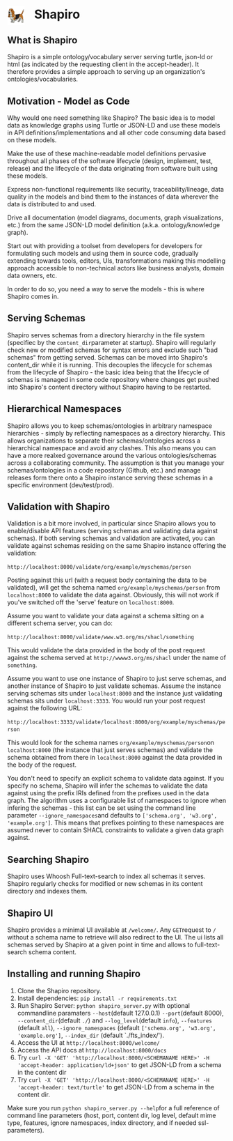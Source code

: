 # <img src="static/shapiro.png" alt="Shapiro" width="8%" style="margin-bottom:-15px;margin-right:15px"/>  Shapiro

## What is Shapiro
Shapiro is a simple ontology/vocabulary server serving turtle, json-ld or html (as indicated by the requesting client in the accept-header). It therefore provides a simple approach to serving up an organization's ontologies/vocabularies.

## Motivation - Model as Code
Why would one need something like Shapiro? The basic idea is to model data as knowledge graphs using Turtle or JSON-LD and use these models in API definitions/implementations and all other code consuming data based on these models.

Make the use of these machine-readable model definitions pervasive throughout all phases of the software lifecycle (design, implement, test, release) and the lifecycle of the data originating from software built using these models.

Express non-functional requirements like security, traceability/lineage, data quality in the models and bind them to the instances of data wherever the data is distributed to and used.

Drive all documentation (model diagrams, documents, graph visualizations, etc.) from the same JSON-LD model definition (a.k.a. ontology/knowledge graph).

Start out with providing a toolset from developers for developers for formulating such models and using them in source code, gradually extending towards tools, editors, UIs, transformations making this modelling approach accessible to non-technical actors like business analysts, domain data owners, etc.

In order to do so, you need a way to serve the models - this is where Shapiro comes in.

## Serving Schemas
Shapiro serves schemas from a directory hierarchy in the file system (specifiec by the `content_dir`parameter at startup). Shapiro will regularly check new or modified schemas for syntax errors and exclude such "bad schemas" from getting served. Schemas can be moved into Shapiro's content_dir while it is running. This decouples the lifecycle for schemas from the lifecycle of Shapiro - the basic idea being that the lifecycle of schemas is managed in some code repository where changes get pushed into Shapiro's content directory without Shapiro having to be restarted.

## Hierarchical Namespaces
Shapiro allows you to keep schemas/ontologies in arbitrary namespace hierarchies - simply by reflecting namespaces as a directory hierarchy. This allows organizations to separate their schemas/ontologies across a hierarchical namespace and avoid any clashes. This also means you can have a more realxed governance around the various ontologies/schemas across a collaborating community. The assumption is that you manage your schemas/ontologies in a code repository (Github, etc.) and manage releases form there onto a Shapiro instance serving these schemas in a specific environment (dev/test/prod).

## Validation with Shapiro
Validation is a bit more involved, in particular since Shapiro allows you to enable/disable API features (serving schemas and validating data against schemas).
If both serving schemas and validation are activated, you can validate against schemas residing on the same Shapiro instance offering the validation:

`http://localhost:8000/validate/org/example/myschemas/person`

Posting against this url (with a request body containing the data to be validated), will get the schema named `org/example/myschemas/person` from `localhost:8000` to validate the data against. Obviously, this will not work if you've switched off the 'serve' feature on `localhost:8000`.

Assume you want to validate your data against a schema sitting on a different schema server, you can do:

`http://localhost:8000/validate/www.w3.org/ms/shacl/something`

This would validate the data provided in the body of the post request against the schema served at `http://wwww3.org/ms/shacl` under the name of `something`.

Assume you want to use one instance of Shapiro to just serve schemas, and another instance of Shapiro to just validate schemas. Assume the instance serving schemas sits under `localhost:8000` and the instance just validating schemas sits under `localhost:3333`. You would run your post request against the following URL:

`http://localhost:3333/validate/localhost:8000/org/example/myschemas/person`

This would look for the schema names `org/example/myschemas/person`on `localhost:8000` (the instance that just serves schemas) and validate the schema obtained from there in `localhost:8000` against the data provided in the body of the request.

You don't need to specify an explicit schema to validate data against. If you specify no schema, Shapiro will infer the schemas to validate the data against using the prefix IRIs defined from the prefixes used in the data graph. The algorithm uses a configurable list of namespaces to ignore when infering the schemas - this list can be set using the command line parameter `--ignore_namespaces`and defaults to `['schema.org', 'w3.org', 'example.org']`. This means that prefixes pointing to these namespaces are assumed never to contain SHACL constraints to validate a given data graph against.

## Searching Shapiro
Shapiro uses Whoosh Full-text-search to index all schemas it serves. Shapiro regularly checks for modified or new schemas in its content directory and indexes them.

## Shapiro UI
Shapiro provides a minimal UI available at `/welcome/`. Any `GET`request to `/` without a schema name to retrieve will also redirect to the UI. The ui lists all schemas served by Shapiro at a given point in time and allows to full-text-search schema content.

## Installing and running Shapiro
1. Clone the Shapiro repository.
2. Install dependencies: `pip install -r requirements.txt`
4. Run Shapiro Server: `python shapiro_server.py` with optional commandline paramaters `--host`(default 127.0.0.1) `--port`(default 8000), `--content_dir`(default `./`) and `--log_level`(default `info`), `--features` (default `all`), `--ignore_namespaces` (default `['schema.org', 'w3.org', 'example.org']`, `--index_dir` (default `./fts_index/').
5. Access the UI at `http://localhost:8000/welcome/`
6. Access the API docs at `http://localhost:8000/docs`
7. Try `curl -X 'GET' 'http://localhost:8000/<SCHEMANAME HERE>' -H 'accept-header: application/ld+json'` to get JSON-LD from a schema in the content dir
8. Try `curl -X 'GET' 'http://localhost:8000/<SCHEMANAME HERE>' -H 'accept-header: text/turtle'` to get JSON-LD from a schema in the content dir.

Make sure you run `python shapiro_server.py --help`for a full reference of command line parameters (host, port, content dir, log level, default mime type, features, ignore namespaces, index directory, and if needed ssl-parameters).
